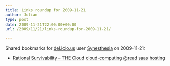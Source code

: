 ```yaml
---
title: Links roundup for 2009-11-21
author: Julian
type: post
date: 2009-11-21T22:00:00+00:00
url: /2009/11/21/links-roundup-for-2009-11-21/

---
```

Shared bookmarks for [del.icio.us][1] user [Synesthesia][2] on 2009-11-21:

  * [Rational Survivability &#8211; THE Cloud][3] 
    [cloud-computing][4] [@read][5] [saas][6] [hosting][7] </li> </ul>

 [1]: http://del.icio.us/
 [2]: http://del.icio.us/synesthesia
 [3]: http://www.rationalsurvivability.com/blog/
 [4]: http://delicious.com/synesthesia/cloud-computing
 [5]: http://delicious.com/synesthesia/%40read
 [6]: http://delicious.com/synesthesia/saas
 [7]: http://delicious.com/synesthesia/hosting